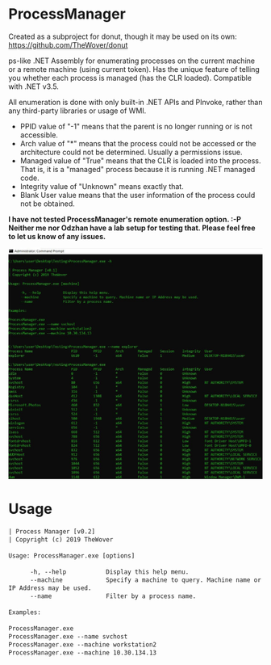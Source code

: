 # ProcessManager

Created as a subproject for donut, though it may be used on its own: https://github.com/TheWover/donut

ps-like .NET Assembly for enumerating processes on the current machine or a remote machine (using current token). Has the unique feature of telling you whether each process is managed (has the CLR loaded). Compatible with .NET v3.5.

All enumeration is done with only built-in .NET APIs and PInvoke, rather than any third-party libraries or usage of WMI.

* PPID value of "-1" means that the parent is no longer running or is not accessible.
* Arch value of "*" means that the process could not be accessed or the architecture could not be determined. Usually a permissions issue.
* Managed value of "True" means that the CLR is loaded into the process. That is, it is a "managed" process because it is running .NET managed code.
* Integrity value of "Unknown" means exactly that.
* Blank User value means that the user information of the process could not be obtained.

**I have not tested ProcessManager's remote enumeration option. :-P Neither me nor Odzhan have a lab setup for testing that. Please feel free to let us know of any issues.**

![Alt text](https://github.com/TheWover/ProcessManager/blob/master/img/usage.JPG?raw=true "General Usage")

# Usage

```
| Process Manager [v0.2]  
| Copyright (c) 2019 TheWover

Usage: ProcessManager.exe [options] 

      -h, --help           Display this help menu. 
      --machine            Specify a machine to query. Machine name or IP Address may be used.
      --name               Filter by a process name.      
      
Examples:  

ProcessManager.exe
ProcessManager.exe --name svchost
ProcessManager.exe --machine workstation2  
ProcessManager.exe --machine 10.30.134.13 
```
